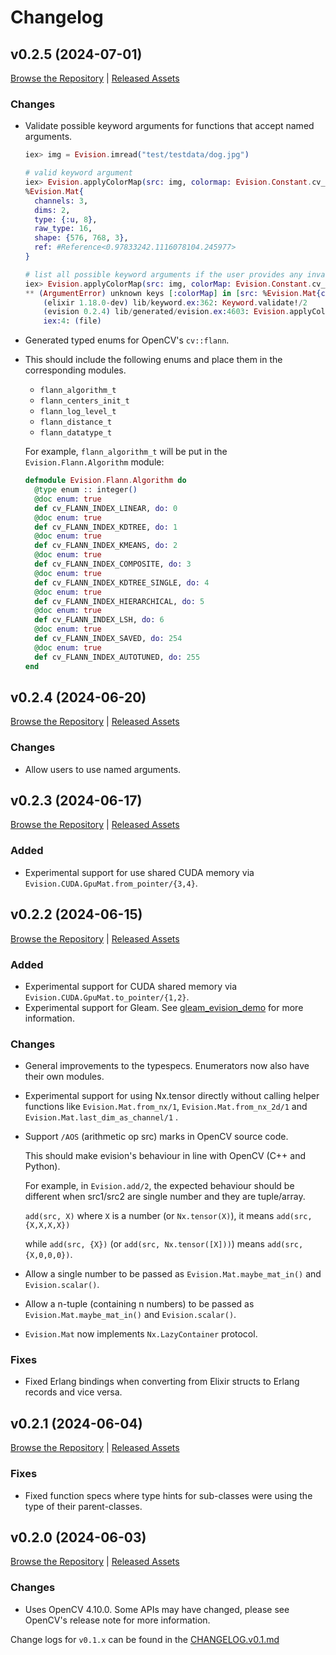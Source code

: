 # Changelog

## v0.2.5 (2024-07-01)
[Browse the Repository](https://github.com/cocoa-xu/evision/tree/v0.2.5) | [Released Assets](https://github.com/cocoa-xu/evision/releases/tag/v0.2.5)

### Changes
- Validate possible keyword arguments for functions that accept named arguments.

    ```elixir
    iex> img = Evision.imread("test/testdata/dog.jpg")

    # valid keyword argument
    iex> Evision.applyColorMap(src: img, colormap: Evision.Constant.cv_COLORMAP_AUTUMN)
    %Evision.Mat{
      channels: 3,
      dims: 2,
      type: {:u, 8},
      raw_type: 16,
      shape: {576, 768, 3},
      ref: #Reference<0.97833242.1116078104.245977>
    }
    
    # list all possible keyword arguments if the user provides any invalid ones
    iex> Evision.applyColorMap(src: img, colorMap: Evision.Constant.cv_COLORMAP_AUTUMN)
    ** (ArgumentError) unknown keys [:colorMap] in [src: %Evision.Mat{channels: 3, dims: 2, type: {:u, 8}, raw_type: 16, shape: {576, 768, 3}, ref: #Reference<0.97833242.1116078110.246705>}, colorMap: 0], the allowed keys are: [:dst, :colormap, :userColor, :src]
        (elixir 1.18.0-dev) lib/keyword.ex:362: Keyword.validate!/2
        (evision 0.2.4) lib/generated/evision.ex:4603: Evision.applyColorMap/1
        iex:4: (file)
    ```

- Generated typed enums for OpenCV's `cv::flann`.
- 
  This should include the following enums and place them in the corresponding modules.

  - `flann_algorithm_t`
  - `flann_centers_init_t`
  - `flann_log_level_t`
  - `flann_distance_t`
  - `flann_datatype_t`

  For example, `flann_algorithm_t` will be put in the `Evision.Flann.Algorithm` module:

  ```elixir
  defmodule Evision.Flann.Algorithm do
    @type enum :: integer()
    @doc enum: true
    def cv_FLANN_INDEX_LINEAR, do: 0
    @doc enum: true
    def cv_FLANN_INDEX_KDTREE, do: 1
    @doc enum: true
    def cv_FLANN_INDEX_KMEANS, do: 2
    @doc enum: true
    def cv_FLANN_INDEX_COMPOSITE, do: 3
    @doc enum: true
    def cv_FLANN_INDEX_KDTREE_SINGLE, do: 4
    @doc enum: true
    def cv_FLANN_INDEX_HIERARCHICAL, do: 5
    @doc enum: true
    def cv_FLANN_INDEX_LSH, do: 6
    @doc enum: true
    def cv_FLANN_INDEX_SAVED, do: 254
    @doc enum: true
    def cv_FLANN_INDEX_AUTOTUNED, do: 255
  end
  ```

## v0.2.4 (2024-06-20)
[Browse the Repository](https://github.com/cocoa-xu/evision/tree/v0.2.4) | [Released Assets](https://github.com/cocoa-xu/evision/releases/tag/v0.2.4)

### Changes
- Allow users to use named arguments.

## v0.2.3 (2024-06-17)
[Browse the Repository](https://github.com/cocoa-xu/evision/tree/v0.2.3) | [Released Assets](https://github.com/cocoa-xu/evision/releases/tag/v0.2.3)

### Added
- Experimental support for use shared CUDA memory via `Evision.CUDA.GpuMat.from_pointer/{3,4}`.

## v0.2.2 (2024-06-15)
[Browse the Repository](https://github.com/cocoa-xu/evision/tree/v0.2.2) | [Released Assets](https://github.com/cocoa-xu/evision/releases/tag/v0.2.2)

### Added
- Experimental support for CUDA shared memory via `Evision.CUDA.GpuMat.to_pointer/{1,2}`.
- Experimental support for Gleam. See [gleam_evision_demo](https://github.com/cocoa-xu/gleam_evision_demo) for more information.

### Changes
- General improvements to the typespecs. Enumerators now also have their own modules.
- Experimental support for using Nx.tensor directly without calling helper functions like `Evision.Mat.from_nx/1`, `Evision.Mat.from_nx_2d/1` and `Evision.Mat.last_dim_as_channel/1` .
- Support `/AOS` (arithmetic op src) marks in OpenCV source code.

  This should make evision's behaviour in line with OpenCV (C++ and Python).

  For example, in `Evision.add/2`, the expected behaviour should be different when src1/src2 are single number and they are tuple/array.

  `add(src, X)` where `X` is a number (or `Nx.tensor(X)`), it means `add(src, {X,X,X,X})`

  while `add(src, {X})` (or `add(src, Nx.tensor([X]))`) means `add(src, {X,0,0,0})`.
- Allow a single number to be passed as `Evision.Mat.maybe_mat_in()` and `Evision.scalar()`.
- Allow a n-tuple (containing n numbers) to be passed as `Evision.Mat.maybe_mat_in()` and `Evision.scalar()`.
- `Evision.Mat` now implements `Nx.LazyContainer` protocol.

### Fixes
- Fixed Erlang bindings when converting from Elixir structs to Erlang records and vice versa.

## v0.2.1 (2024-06-04)
[Browse the Repository](https://github.com/cocoa-xu/evision/tree/v0.2.1) | [Released Assets](https://github.com/cocoa-xu/evision/releases/tag/v0.2.1)

### Fixes
- Fixed function specs where type hints for sub-classes were using the type of their parent-classes.

## v0.2.0 (2024-06-03)
[Browse the Repository](https://github.com/cocoa-xu/evision/tree/v0.2.0) | [Released Assets](https://github.com/cocoa-xu/evision/releases/tag/v0.2.0)

### Changes
- Uses OpenCV 4.10.0. Some APIs may have changed, please see OpenCV's release note for more information.

Change logs for `v0.1.x` can be found in the [CHANGELOG.v0.1.md](https://github.com/cocoa-xu/evision/blob/main/CHANGELOG.v0.1.md)
